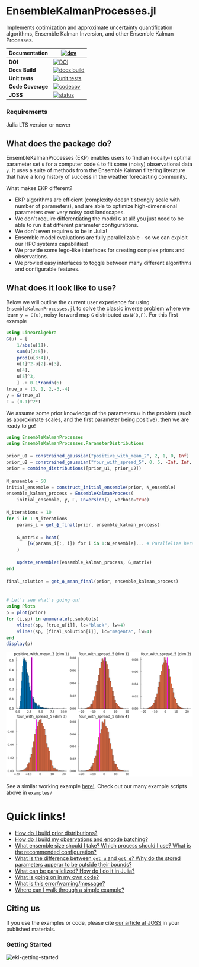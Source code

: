 # EnsembleKalmanProcesses.jl
Implements optimization and approximate uncertainty quantification algorithms, Ensemble Kalman Inversion, and other Ensemble Kalman Processes.


| **Documentation**    | [![dev][docs-latest-img]][docs-latest-url]       |
|----------------------|--------------------------------------------------|
| **DOI**              | [![DOI][zenodo-img]][zenodo-latest-url]          |
| **Docs Build**       | [![docs build][docs-bld-img]][docs-bld-url]      |
| **Unit tests**       | [![unit tests][unit-tests-img]][unit-tests-url]  |
| **Code Coverage**    | [![codecov][codecov-img]][codecov-url]           |
| **JOSS**             | [![status][joss-img]][joss-url]                  |

[zenodo-img]: https://zenodo.org/badge/DOI/10.5281/zenodo.6382967.svg
[zenodo-latest-url]: https://doi.org/10.5281/zenodo.6382967

[docs-latest-img]: https://img.shields.io/badge/docs-latest-blue.svg
[docs-latest-url]: https://CliMA.github.io/EnsembleKalmanProcesses.jl/dev/

[docs-bld-img]: https://github.com/CliMA/EnsembleKalmanProcesses.jl/actions/workflows/Docs.yml/badge.svg?branch=main
[docs-bld-url]: https://github.com/CliMA/EnsembleKalmanProcesses.jl/actions/workflows/Docs.yml

[unit-tests-img]: https://github.com/CliMA/EnsembleKalmanProcesses.jl/actions/workflows/Tests.yml/badge.svg?branch=main
[unit-tests-url]: https://github.com/CliMA/EnsembleKalmanProcesses.jl/actions/workflows/Tests.yml

[codecov-img]: https://codecov.io/gh/CliMA/EnsembleKalmanProcesses.jl/branch/main/graph/badge.svg
[codecov-url]: https://codecov.io/gh/CliMA/EnsembleKalmanProcesses.jl

[joss-img]: https://joss.theoj.org/papers/5cb2d4c6af8840af61b44071ae1e672a/status.svg
[joss-url]: https://joss.theoj.org/papers/5cb2d4c6af8840af61b44071ae1e672a

### Requirements
Julia LTS version or newer

## What does the package do?
EnsembleKalmanProcesses (EKP) enables users to find an (locally-) optimal parameter set `u` for a computer code `G` to fit some (noisy) observational data `y`. It uses a suite of methods from the Ensemble Kalman filtering literature that have a long history of success in the weather forecasting community.

What makes EKP different?
- EKP algorithms are efficient (complexity doesn't strongly scale with number of parameters), and are able to optimize high-dimensional parameters over very noisy cost landscapes. 
- We don't require differentiating the model `G` at all! you just need to be able to run it at different parameter configurations.
- We don't even require `G` to be in Julia!
- Ensemble model evaluations are fully parallelizable - so we can exploit our HPC systems capabilities!
- We provide some lego-like interfaces for creating complex priors and observations.
- We provied easy interfaces to toggle between many different algorithms and configurable features.

## What does it look like to use?

Below we will outline the current user experience for using `EnsembleKalmanProcesses.jl` to solve the classic inverse problem where we learn `y = G(u)`, noisy forward map `G` distributed as `N(0,Γ)`. For this first example
```julia
using LinearAlgebra
G(u) = [
    1/abs(u[1]),
    sum(u[2:5]),
    prod(u[3:4]),
    u[1]^2-u[2]-u[3],
    u[4],
    u[5]^3,
    ] .+ 0.1*randn(6)
true_u = [3, 1, 2,-3,-4]
y = G(true_u)
Γ = (0.1)^2*I
```
We assume some prior knowledge of the parameters `u` in the problem (such as approximate scales, and the first parameter being positive), then we are ready to go! 

```julia
using EnsembleKalmanProcesses
using EnsembleKalmanProcesses.ParameterDistributions

prior_u1 = constrained_gaussian("positive_with_mean_2", 2, 1, 0, Inf)
prior_u2 = constrained_gaussian("four_with_spread_5", 0, 5, -Inf, Inf, repeats=4)
prior = combine_distributions([prior_u1, prior_u2]) 

N_ensemble = 50
initial_ensemble = construct_initial_ensemble(prior, N_ensemble)
ensemble_kalman_process = EnsembleKalmanProcess(
    initial_ensemble, y, Γ, Inversion(), verbose=true)

N_iterations = 10
for i in 1:N_iterations
    params_i = get_ϕ_final(prior, ensemble_kalman_process)

    G_matrix = hcat(
        [G(params_i[:, i]) for i in 1:N_ensemble]... # Parallelize here!
    )

    update_ensemble!(ensemble_kalman_process, G_matrix)
end

final_solution = get_ϕ_mean_final(prior, ensemble_kalman_process)


# Let's see what's going on!
using Plots
p = plot(prior)
for (i,sp) in enumerate(p.subplots)
    vline!(sp, [true_u[i]], lc="black", lw=4)
    vline!(sp, [final_solution[i]], lc="magenta", lw=4)
end
display(p)
```
![quick-readme-example](docs/src/assets/readme_example.png)

See a similar working example [here!](https://clima.github.io/EnsembleKalmanProcesses.jl/dev/literated/sinusoid_example/). Check out our many example scripts above in `examples/`

# Quick links!

- [How do I build prior distributions?](https://clima.github.io/EnsembleKalmanProcesses.jl/dev/parameter_distributions/)
- [How do I build my observations and encode batching?](https://clima.github.io/EnsembleKalmanProcesses.jl/dev/observations/)
- [What ensemble size should I take? Which process should I use? What is the recommended configuration?](https://clima.github.io/EnsembleKalmanProcesses.jl/dev/defaults/)
- [What is the difference between `get_u` and `get_ϕ`? Why do the stored parameters apperar to be outside their bounds?](https://clima.github.io/EnsembleKalmanProcesses.jl/dev/parameter_distributions/)
- [What can be parallelized? How do I do it in Julia?](https://clima.github.io/EnsembleKalmanProcesses.jl/dev/parallel_hpc/)
- [What is going on in my own code?](https://clima.github.io/EnsembleKalmanProcesses.jl/dev/troubleshooting/)
- [What is this error/warning/message?](https://clima.github.io/EnsembleKalmanProcesses.jl/dev/troubleshooting/)
- [Where can I walk through a simple example?](https://clima.github.io/EnsembleKalmanProcesses.jl/dev/literated/sinusoid_example/)


## Citing us

If you use the examples or code, please cite [our article at JOSS](https://joss.theoj.org/papers/10.21105/joss.04869) in your published materials.


### Getting Started 
![eki-getting-started](https://github.com/CliMA/EnsembleKalmanProcesses.jl/assets/45243236/e083ab8c-4f93-432f-9ad5-97aff22764ad)
<!---
# Link to Miro for editing photo (ask haakon for access): https://miro.com/app/board/uXjVNm_1teY=/?share_link_id=329380184889  
-->
